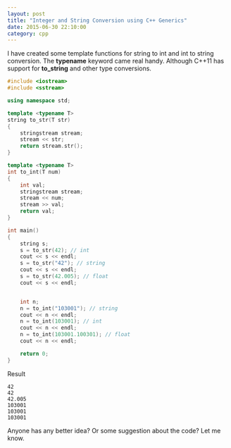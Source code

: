 ```yaml
---
layout: post
title: "Integer and String Conversion using C++ Generics"
date: 2015-06-30 22:10:00
category: cpp
---
```

I have created some template functions for string to int and int to string
conversion. The **typename** keyword came real handy. Although C++11 has
support for **to_string** and other type conversions.

```cpp
#include <iostream>
#include <sstream>

using namespace std;

template <typename T>
string to_str(T str)
{
    stringstream stream;
    stream << str;
    return stream.str();
}

template <typename T>
int to_int(T num)
{
    int val;
    stringstream stream;
    stream << num;
    stream >> val;
    return val;
}

int main()
{
    string s;
    s = to_str(42); // int
    cout << s << endl;
    s = to_str("42"); // string
    cout << s << endl;
    s = to_str(42.005); // float
    cout << s << endl;


    int n;
    n = to_int("103001"); // string
    cout << n << endl;
    n = to_int(103001); // int
    cout << n << endl;
    n = to_int(103001.100301); // float
    cout << n << endl;

    return 0;
}
```

Result

```
42
42
42.005
103001
103001
103001
```

Anyone has any better idea? Or some suggestion about the code? Let me know.

